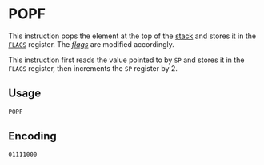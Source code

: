# POPF

This instruction pops the element at the top of the [stack](../cpu#stack) and stores it in the [`FLAGS`](../cpu#flags) register. The [_flags_](../cpu#flags) are modified accordingly.

This instruction first reads the value pointed to by `SP` and stores it in the `FLAGS` register, then increments the `SP` register by 2.

## Usage

```vonsim
POPF
```

## Encoding

`01111000`
